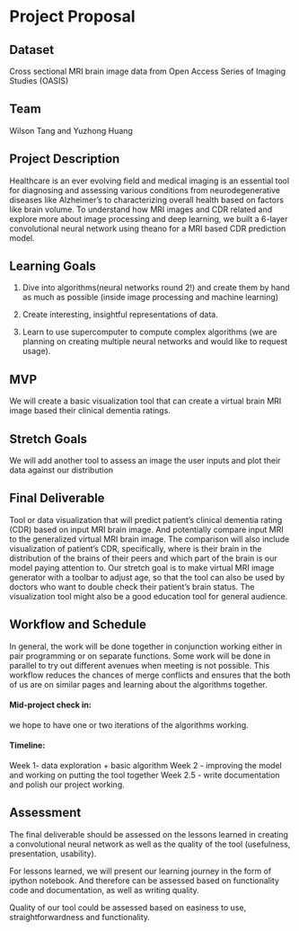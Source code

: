 # Project Proposal

## Dataset
Cross sectional MRI brain image data from Open Access Series of Imaging Studies (OASIS)

## Team
Wilson Tang and Yuzhong Huang

## Project Description
Healthcare is an ever evolving field and medical imaging is an essential tool for diagnosing and assessing various conditions from neurodegenerative diseases like Alzheimer’s to characterizing overall health based on factors like brain volume. To understand how MRI images and CDR related and explore more about image processing and deep learning, we built a 6-layer convolutional neural network using theano for a MRI based CDR prediction model.

## Learning Goals
1. Dive into algorithms(neural networks round 2!) and create them by hand as much as possible (inside image processing and machine learning) 

2. Create interesting, insightful representations of data.

3. Learn to use supercomputer to compute complex algorithms (we are planning on creating multiple neural networks and would like to request usage).

## MVP

We will create a basic visualization tool that can create a virtual brain MRI image based their clinical dementia ratings.

## Stretch Goals

We will add another tool to assess an image the user inputs and plot their data against our distribution

## Final Deliverable

Tool or data visualization that will predict patient’s clinical dementia rating (CDR) based on input MRI brain image. And potentially compare input MRI to the generalized virtual MRI brain image. The comparison will also include visualization of patient’s CDR, specifically, where is their brain in the distribution of the brains of their peers and which part of the brain is our model paying attention to. Our stretch goal is to make virtual MRI image generator with a toolbar to adjust age, so that the tool can also be used by doctors who want to double check their patient’s brain status. The visualization tool might also be a good education tool for general audience.


## Workflow and Schedule
In general, the work will be done together in conjunction working either in pair programming or on separate functions. Some work will be done in parallel to try out different avenues when meeting is not possible. This workflow reduces the chances of merge conflicts and ensures that the both of us are on similar pages and learning about the algorithms together. 

#### Mid-project check in: 
we hope to have one or two iterations of the algorithms working. 

#### Timeline: 
Week 1- data exploration + basic algorithm
Week 2 - improving the model and working on putting the tool together 
Week 2.5 - write documentation and polish our project working. 

## Assessment
The final deliverable should be assessed on the lessons learned in creating a convolutional neural network as well as the quality of the tool (usefulness, presentation, usability). 

For lessons learned, we will present our learning journey in the form of ipython notebook. And therefore can be assessed based on functionality code and documentation, as well as writing quality. 

Quality of our tool could be assessed based on easiness to use, straightforwardness and functionality. 